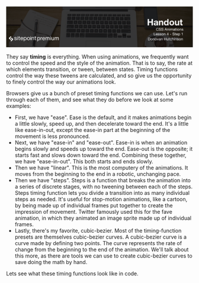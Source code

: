 ![](headings/4.1.png)

They say **timing** is everything. When using animations, we frequently want to control the speed and the style of the animation. That is to say, the rate at which elements transition, or tween, between states. Timing functions control the way these tweens are calculated, and so give us the opportunity to finely control the way our animations look.

Browsers give us a bunch of preset timing functions we can use. Let's run through each of them, and see what they do before we look at some examples:

* First, we have "ease". Ease is the default, and it makes animations begin a little slowly, speed up, and then decelerate toward the end. It's a little like ease-in-out, except the ease-in part at the beginning of the movement is less pronounced.
* Next, we have "ease-in" and "ease-out". Ease-in is when an animation begins slowly and speeds up toward the end. Ease-out is the opposite; it starts fast and slows down toward the end. Combining these together, we have "ease-in-out". This both starts and ends slowly.
* Then we have "linear". This is the most computery of the animations. It moves from the beginning to the end in a robotic, unchanging pace.
* Then we have "steps". Steps is a function that breaks the animation into a series of discrete stages, with no tweening between each of the steps. Steps timing function lets you divide a transition into as many individual steps as needed. It's useful for stop-motion animations, like a cartoon, by being made up of individual frames put together to create the impression of movement. Twitter famously used this for the fave animation, in which they animated an image sprite made up of individual frames.
* Lastly, there's my favorite, cubic-bezier. Most of the timing-function presets are themselves cubic-bezier curves. A cubic-bezier curve is a curve made by defining two points. The curve represents the rate of change from the beginning to the end of the animation. We'll talk about this more, as there are tools we can use to create cubic-bezier curves to save doing the math by hand.

Lets see what these timing functions look like in code.

